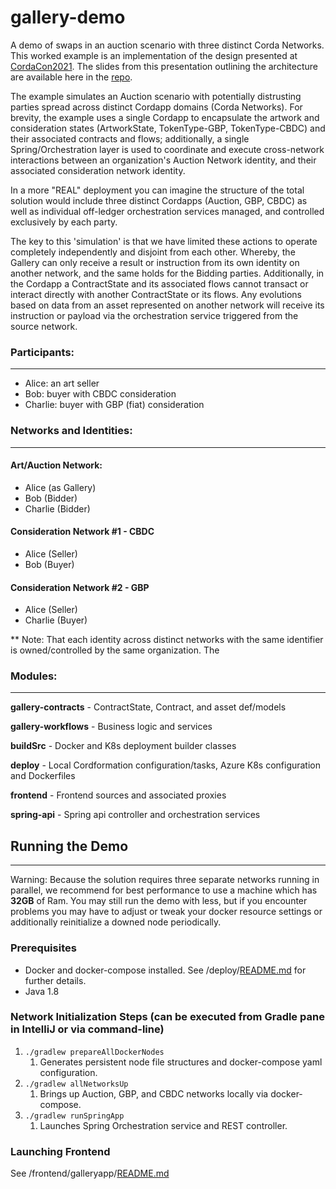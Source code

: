 # gallery-demo

A demo of swaps in an auction scenario with three distinct Corda Networks. This worked example is an implementation of the design presented at [CordaCon2021](https://www.cordacon.com/agenda/session/630202). The slides from this presentation outlining the architecture are available here in the [repo](Cross%20Chain%20Swaps%20-%20CordaCon2021.pdf).

The example simulates an Auction scenario with potentially distrusting parties spread across distinct Cordapp domains (Corda Networks). For brevity, the example uses a single Cordapp to encapsulate the artwork and consideration states (ArtworkState, TokenType-GBP, TokenType-CBDC) and their associated contracts and flows; additionally, a single Spring/Orchestration layer is used to coordinate and execute cross-network interactions between an organization's Auction Network identity, and their associated consideration network identity.

In a more "REAL" deployment you can imagine the structure of the total solution would include three distinct Cordapps (Auction, GBP, CBDC) as well as individual off-ledger orchestration services managed, and controlled exclusively by each party.

The key to this 'simulation' is that we have limited these actions to operate completely independently and disjoint from each other. Whereby, the Gallery can only receive a result or instruction from its own identity on another network, and the same holds for the Bidding parties. Additionally, in the Cordapp a ContractState and its associated flows cannot transact or interact directly with another ContractState or its flows. Any evolutions based on data from an asset represented on another network will receive its instruction or payload via the orchestration service triggered from the source network.
### Participants: 

---

- Alice: an art seller
- Bob: buyer with CBDC consideration
- Charlie: buyer with GBP (fiat) consideration

### Networks and Identities:

---

#### Art/Auction Network:
 - Alice (as Gallery)
 - Bob (Bidder)
 - Charlie (Bidder)

#### Consideration Network #1 - CBDC
 - Alice (Seller)
 - Bob (Buyer)

#### Consideration Network #2 - GBP
 - Alice (Seller)
 - Charlie (Buyer)

** Note: That each identity across distinct networks with the same identifier is owned/controlled by the same organization. The 

### Modules:

---

**gallery-contracts** - ContractState, Contract, and asset def/models

**gallery-workflows** - Business logic and services

**buildSrc** - Docker and K8s deployment builder classes

**deploy** - Local Cordformation configuration/tasks, Azure K8s configuration and Dockerfiles

**frontend** - Frontend sources and associated proxies

**spring-api** - Spring api controller and orchestration services

## Running the Demo

---

Warning: Because the solution requires three separate networks running in parallel, we recommend for best performance to use a machine which has **32GB** of Ram. You may still run the demo with less, but if you encounter problems you may have to adjust or tweak your docker resource settings or additionally
reinitialize a downed node periodically.

### Prerequisites
- Docker and docker-compose installed. See /deploy/[README.md](/deploy/README.md) for further details.
- Java 1.8

### Network Initialization Steps (can be executed from Gradle pane in IntelliJ or via command-line)
1. `./gradlew prepareAllDockerNodes`
    1. Generates persistent node file structures and docker-compose yaml configuration.
2. `./gradlew allNetworksUp`
    1. Brings up Auction, GBP, and CBDC networks locally via docker-compose.
3. `./gradlew runSpringApp`
    1. Launches Spring Orchestration service and REST controller.

### Launching Frontend

See /frontend/galleryapp/[README.md](/frontend/galleryapp/README.md)
